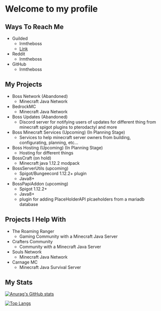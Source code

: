 # Welcome to my profile

## Ways To Reach Me

- Guilded
  - lrmtheboss
  - [Link](Https://guilded.gg/lrmtheboss)
- Reddit
  - lrmtheboss
- GitHub
  - lrmtheboss

## My Projects

- Boss Network (Abandoned)
  - Minecraft Java Network
- BedrockMC
  - Minecraft Java Network
- Boss Updates (Abandoned)
  - Discord server for notifying users of updates for different thing from minecraft spigot plugins to pterodactyl and more
- Boss Minecraft Services (Upcoming) (In Planning Stage)
  - Services to help minecraft server owners from building, configurating, planning, etc...
- Boss Hosting (Upcoming) (In Planning Stage)
  - Hosting for different things
- BossCraft (on hold)
  - Minecraft java 1.12.2 modpack
- BossServerUtils (upcoming)
  - Spigot/Bungeecord 1.12.2+ plugin
  - Java8+
- BossPapiAddon (upcoming)
  - Spigot 1.12.2+
  - Java8+
  - plugin for adding PlaceHolderAPI plcaeholders from a mariadb database

## Projects I Help With

- The Roaming Ranger
  - Gaming Community with a Minecraft Java Server
- Crafters Community
  - Community with a Minecraft Java Server
- Souls Network
  - Minecraft Java Network
- Carnage MC
  - Minecraft Java Survival Server

## My Stats

[![Anurag's GitHub stats](https://github-readme-stats.vercel.app/api?username=lrmtheboss&count_private=true&show_icons=true&theme=onedark)](https://github.com/anuraghazra/github-readme-stats)

[![Top Langs](https://github-readme-stats.vercel.app/api/top-langs/?username=lrmtheboss&theme=onedark&layout=compact)](https://github.com/anuraghazra/github-readme-stats)
<!--
**lrmtheboss/lrmtheboss** is a ✨ _special_ ✨ repository because its `README.md` (this file) appears on your GitHub profile.

Here are some ideas to get you started:

- 🔭 I’m currently working on ...
- 🌱 I’m currently learning ...
- 👯 I’m looking to collaborate on ...
- 🤔 I’m looking for help with ...
- 💬 Ask me about ...
- 📫 How to reach me: ...
- 😄 Pronouns: ...
- ⚡ Fun fact: ...
-->
